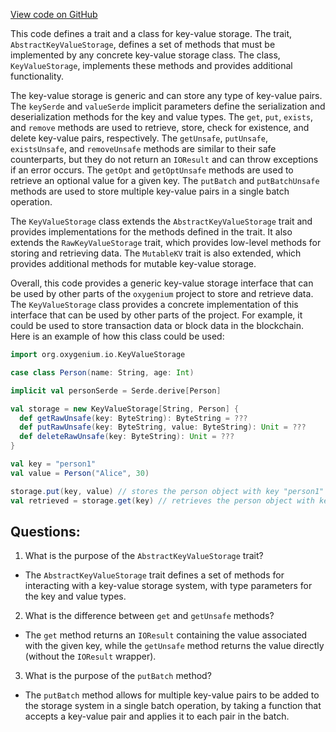 [View code on GitHub](https://github.com/oxygenium/oxygenium/io/src/main/scala/org/oxygenium/io/KeyValueStorage.scala)

This code defines a trait and a class for key-value storage. The trait, `AbstractKeyValueStorage`, defines a set of methods that must be implemented by any concrete key-value storage class. The class, `KeyValueStorage`, implements these methods and provides additional functionality.

The key-value storage is generic and can store any type of key-value pairs. The `keySerde` and `valueSerde` implicit parameters define the serialization and deserialization methods for the key and value types. The `get`, `put`, `exists`, and `remove` methods are used to retrieve, store, check for existence, and delete key-value pairs, respectively. The `getUnsafe`, `putUnsafe`, `existsUnsafe`, and `removeUnsafe` methods are similar to their safe counterparts, but they do not return an `IOResult` and can throw exceptions if an error occurs. The `getOpt` and `getOptUnsafe` methods are used to retrieve an optional value for a given key. The `putBatch` and `putBatchUnsafe` methods are used to store multiple key-value pairs in a single batch operation.

The `KeyValueStorage` class extends the `AbstractKeyValueStorage` trait and provides implementations for the methods defined in the trait. It also extends the `RawKeyValueStorage` trait, which provides low-level methods for storing and retrieving data. The `MutableKV` trait is also extended, which provides additional methods for mutable key-value storage.

Overall, this code provides a generic key-value storage interface that can be used by other parts of the `oxygenium` project to store and retrieve data. The `KeyValueStorage` class provides a concrete implementation of this interface that can be used by other parts of the project. For example, it could be used to store transaction data or block data in the blockchain. Here is an example of how this class could be used:

```scala
import org.oxygenium.io.KeyValueStorage

case class Person(name: String, age: Int)

implicit val personSerde = Serde.derive[Person]

val storage = new KeyValueStorage[String, Person] {
  def getRawUnsafe(key: ByteString): ByteString = ???
  def putRawUnsafe(key: ByteString, value: ByteString): Unit = ???
  def deleteRawUnsafe(key: ByteString): Unit = ???
}

val key = "person1"
val value = Person("Alice", 30)

storage.put(key, value) // stores the person object with key "person1"
val retrieved = storage.get(key) // retrieves the person object with key "person1"
```
## Questions: 
 1. What is the purpose of the `AbstractKeyValueStorage` trait?
- The `AbstractKeyValueStorage` trait defines a set of methods for interacting with a key-value storage system, with type parameters for the key and value types. 

2. What is the difference between `get` and `getUnsafe` methods?
- The `get` method returns an `IOResult` containing the value associated with the given key, while the `getUnsafe` method returns the value directly (without the `IOResult` wrapper). 

3. What is the purpose of the `putBatch` method?
- The `putBatch` method allows for multiple key-value pairs to be added to the storage system in a single batch operation, by taking a function that accepts a key-value pair and applies it to each pair in the batch.